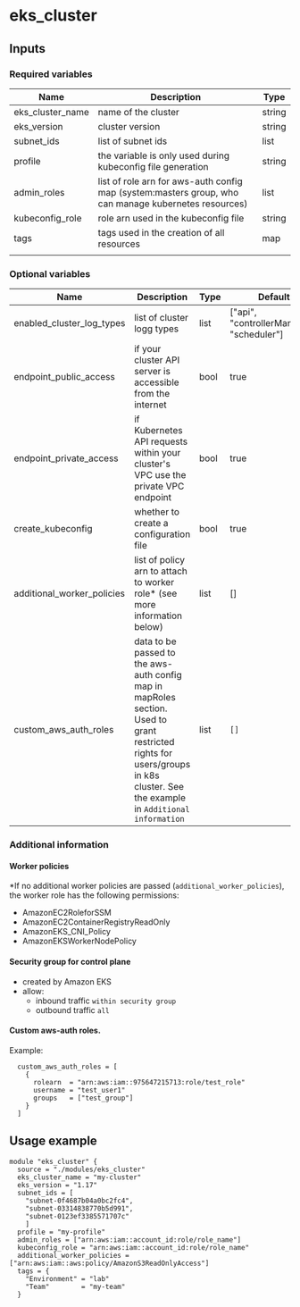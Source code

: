 # eks_cluster

## Inputs
### Required variables

| Name  | Description   | Type   |
|---|---|---|
| eks_cluster_name  | name of the cluster  | string  |
| eks_version  | cluster version  | string   |
| subnet_ids   | list of subnet ids  | list   | 
| profile  | the variable is only used during kubeconfig file generation    | string  |
| admin_roles  | list of role arn for aws-auth config map (system:masters group, who can manage kubernetes resources)  | list  |
| kubeconfig_role   | role arn used in the kubeconfig file  | string   |
| tags  | tags used in the creation of all resources    | map   |
|   |   |   |

### Optional variables

| Name  | Description   | Type   | Default  |
|---|---|---|---|
| enabled_cluster_log_types  | list of cluster logg types  | list  | ["api", "controllerManager", "scheduler"]  |
| endpoint_public_access  | if your cluster API server is accessible from the internet  | bool  | true |
| endpoint_private_access  | if Kubernetes API requests within your cluster's VPC use the private VPC endpoint   | bool   | true   |
| create_kubeconfig   | whether to create a configuration file  | bool  | true |
| additional_worker_policies  | list of policy arn to attach to worker role* (see more information below)  | list  | [] |
| custom_aws_auth_roles | data to be passed to the aws-auth config map in mapRoles section. Used to grant restricted rights for users/groups in k8s cluster. See the example in `Additional information` | list | `[]`

### Additional information

#### Worker policies
*If no additional worker policies are passed (`additional_worker_policies`), the worker role has the following permissions:
- AmazonEC2RoleforSSM  
- AmazonEC2ContainerRegistryReadOnly
- AmazonEKS_CNI_Policy
- AmazonEKSWorkerNodePolicy

#### Security group for control plane
- created by Amazon EKS
- allow:
    - inbound traffic `within security group`
    - outbound traffic `all` 

#### Custom aws-auth roles.
Example:
```buildoutcfg
  custom_aws_auth_roles = [
    {
      rolearn  = "arn:aws:iam::975647215713:role/test_role"
      username = "test_user1"
      groups   = ["test_group"]
    }
  ]
```

## Usage example
```buildoutcfg
module "eks_cluster" {
  source = "./modules/eks_cluster"
  eks_cluster_name = "my-cluster"
  eks_version = "1.17"
  subnet_ids = [
    "subnet-0f4687b04a0bc2fc4",
    "subnet-03314838770b5d991",
    "subnet-0123ef3385571707c"
    ]
  profile = "my-profile"
  admin_roles = ["arn:aws:iam::account_id:role/role_name"]
  kubeconfig_role = "arn:aws:iam::account_id:role/role_name"
  additional_worker_policies = ["arn:aws:iam::aws:policy/AmazonS3ReadOnlyAccess"]
  tags = {
    "Environment" = "lab"
    "Team"        = "my-team"
  }
```
